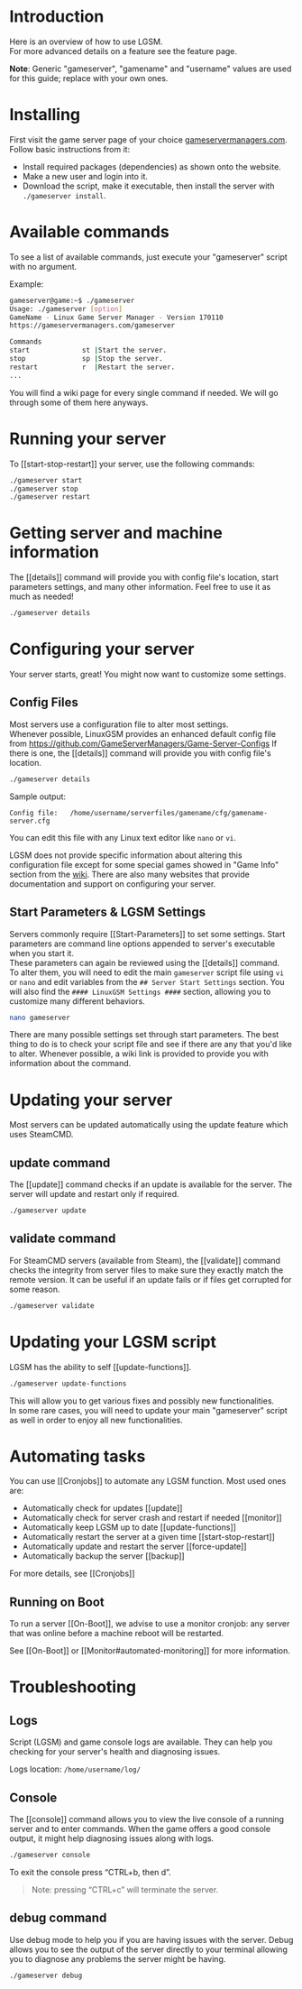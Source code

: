 # Introduction

Here is an overview of how to use LGSM.  
For more advanced details on a feature see the feature page.

**Note**: Generic "gameserver", "gamename" and "username" values are used for this guide; replace with your own ones.

# Installing

First visit the game server page of your choice [gameservermanagers.com](http://gameservermanagers.com/).
Follow basic instructions from it:
- Install required packages (dependencies) as shown onto the website.  
- Make a new user and login into it.
- Download the script, make it executable, then install the server with `./gameserver install`.

# Available commands

To see a list of available commands, just execute your "gameserver" script with no argument.

Example:
````bash
gameserver@game:~$ ./gameserver
Usage: ./gameserver [option]
GameName - Linux Game Server Manager - Version 170110
https://gameservermanagers.com/gameserver

Commands
start             st |Start the server.
stop              sp |Stop the server.
restart           r  |Restart the server.
...
````

You will find a wiki page for every single command if needed. We will go through some of them here anyways.

# Running your server

To [[start-stop-restart]] your server, use the following commands:

````bash
./gameserver start
./gameserver stop
./gameserver restart
````

# Getting server and machine information

The [[details]] command will provide you with config file's location, start parameters settings, and many other information. Feel free to use it as much as needed!

````bash
./gameserver details
````

# Configuring your server

Your server starts, great! You might now want to customize some settings.

## Config Files

Most servers use a configuration file to alter most settings.  
Whenever possible, LinuxGSM provides an enhanced default config file from https://github.com/GameServerManagers/Game-Server-Configs
If there is one, the [[details]] command will provide you with config file's location.

````bash
./gameserver details
````
Sample output: 
````
Config file:   /home/username/serverfiles/gamename/cfg/gamename-server.cfg
````
You can edit this file with any Linux text editor like `nano` or `vi`.

LGSM does not provide specific information about altering this configuration file except for some special games showed in "Game Info" section from the [wiki](https://github.com/GameServerManagers/LinuxGSM/wiki). There are also many websites that provide documentation and support on configuring your server.

## Start Parameters & LGSM Settings

Servers commonly require [[Start-Parameters]] to set some settings.
Start parameters are command line options appended to server's executable when you start it.  
These parameters can again be reviewed using the [[details]] command.  
To alter them, you will need to edit the main `gameserver` script file using `vi` or `nano` and edit variables from the `## Server Start Settings` section.
You will also find the `#### LinuxGSM Settings ####` section, allowing you to customize many different behaviors.

````bash
nano gameserver
````

There are many possible settings set through start parameters. The best thing to do is to check your script file and see if there are any that you'd like to alter. Whenever possible, a wiki link is provided to provide you with information about the command.

# Updating your server

Most servers can be updated automatically using the update feature which uses SteamCMD.

## update command

The [[update]] command checks if an update is available for the server. The server will update and restart only if required.
````bash
./gameserver update
````

## validate command

For SteamCMD servers (available from Steam), the [[validate]] command checks the integrity from server files to make sure they exactly match the remote version. It can be useful if an update fails or if files get corrupted for some reason.

````bash
./gameserver validate
````

# Updating your LGSM script
LGSM has the ability to self [[update-functions]].

````bash
./gameserver update-functions
````

This will allow you to get various fixes and possibly new functionalities.  
In some rare cases, you will need to update your main "gameserver" script as well in order to enjoy all new functionalities.

# Automating tasks

You can use [[Cronjobs]] to automate any LGSM function.
Most used ones are:
* Automatically check for updates [[update]]
* Automatically check for server crash and restart if needed [[monitor]]
* Automatically keep LGSM up to date [[update-functions]]
* Automatically restart the server at a given time [[start-stop-restart]]
* Automatically update and restart the server [[force-update]]
* Automatically backup the server [[backup]]

For more details, see [[Cronjobs]]

## Running on Boot
To run a server [[On-Boot]], we advise to use a monitor cronjob: any server that was online before a machine reboot will be restarted. 

See [[On-Boot]] or [[Monitor#automated-monitoring]] for more information.

# Troubleshooting

## Logs

Script (LGSM) and game console logs are available. They can help you checking for your server's health and diagnosing issues.

Logs location: `/home/username/log/`

## Console

The [[console]] command allows you to view the live console of a running server and to enter commands. When the game offers a good console output, it might help diagnosing issues along with logs.

````bash
./gameserver console
````

To exit the console press “CTRL+b, then d”.
> Note: pressing “CTRL+c” will terminate the server.

## debug command

Use debug mode to help you if you are having issues with the server. Debug allows you to see the output of the server directly to your terminal allowing you to diagnose any problems the server might be having.

````bash
./gameserver debug
````